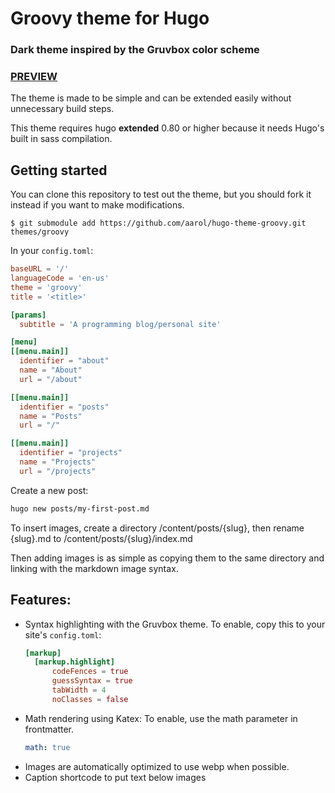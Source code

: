 # Groovy theme for Hugo

### Dark theme inspired by the Gruvbox color scheme

### [PREVIEW](https://aarol.dev)

The theme is made to be simple and can be extended easily without unnecessary build steps.

This theme requires hugo **extended** 0.80 or higher because it needs Hugo's built in sass compilation.

## Getting started

You can clone this repository to test out the theme, but you should fork it instead if you want to make modifications.

```
$ git submodule add https://github.com/aarol/hugo-theme-groovy.git themes/groovy
```

In your `config.toml`:

```toml
baseURL = '/'
languageCode = 'en-us'
theme = 'groovy'
title = '<title>'

[params]
  subtitle = 'A programming blog/personal site'

[menu]
[[menu.main]]
  identifier = "about"
  name = "About"
  url = "/about"

[[menu.main]]
  identifier = "posts"
  name = "Posts"
  url = "/"

[[menu.main]]
  identifier = "projects"
  name = "Projects"
  url = "/projects"    
```

Create a new post:
```bash
hugo new posts/my-first-post.md
```
To insert images, create a directory /content/posts/{slug}, then rename {slug}.md to /content/posts/{slug}/index.md

Then adding images is as simple as copying them to the same directory and linking with the markdown image syntax.

## Features:

- Syntax highlighting with the Gruvbox theme. To enable, copy this to your site's `config.toml`:
  ```toml
  [markup]
    [markup.highlight]
        codeFences = true
        guessSyntax = true
        tabWidth = 4
        noClasses = false
  ```
- Math rendering using Katex: To enable, use the math parameter in frontmatter.
  ```yaml
  math: true
  ```
- Images are automatically optimized to use webp when possible.
- Caption shortcode to put text below images